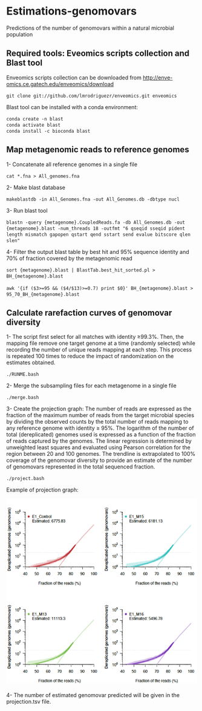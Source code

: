 # Estimations-genomovars
Predictions of the number of genomovars within a natural microbial population

## Required tools: Eveomics scripts collection and Blast tool

Enveomics scripts collection can be downloaded from http://enve-omics.ce.gatech.edu/enveomics/download
```
git clone git://github.com/lmrodriguezr/enveomics.git enveomics 
```

Blast tool can be installed with a conda environment:
```
conda create -n blast
conda activate blast
conda install -c bioconda blast
```

## Map metagenomic reads to reference genomes

1- Concatenate all reference genomes in a single file

```
cat *.fna > All_genomes.fna
```

2- Make blast database

```
makeblastdb -in All_Genomes.fna -out All_Genomes.db -dbtype nucl
```

3- Run blast tool

```
blastn -query {metagenome}.CoupledReads.fa -db All_Genomes.db -out {metagenome}.blast -num_threads 18 -outfmt "6 qseqid sseqid pident length mismatch gapopen qstart qend sstart send evalue bitscore qlen slen"
```

4- Filter the output blast table by best hit and 95% sequence identity and 70% of fraction covered by the metagenomic read

```
sort {metagenome}.blast | BlastTab.best_hit_sorted.pl > BH_{metagenome}.blast

awk '{if ($3>=95 && ($4/$13)>=0.7) print $0}' BH_{metagenome}.blast > 95_70_BH_{metagenome}.blast

```

## Calculate rarefaction curves of genomovar diversity 

1- The script first select for all matches with identity ≥99.3%. Then, the mapping file remove one target genome at a time (randomly selected) while recording the number of unique reads mapping at each step. This process is repeated 100 times to reduce the impact of randomization on the estimates obtained. 

```
./RUNME.bash
```

2- Merge the subsampling files for each metagenome in a single file

```
./merge.bash
```

3- Create the projection graph: The number of reads are expressed as the fraction of the maximum number of reads from the target microbial species by dividing the observed counts by the total number of reads mapping to any reference genome with identity ≥ 95%. The logarithm of the number of total (dereplicated) genomes used is expressed as a function of the fraction of reads captured by the genomes. The linear regression is determined by unweighted least squares and evaluated using Pearson correlation for the region between 20 and 100 genomes. The trendline is extrapolated to 100% coverage of the genomovar diversity to provide an estimate of the number of genomovars represented in the total sequenced fraction.

```
./project.bash
```


Example of projection graph:

![figure](/rarefaction/projection.png)

4- The number of estimated genomovar predicted will be given in the projection.tsv file.





